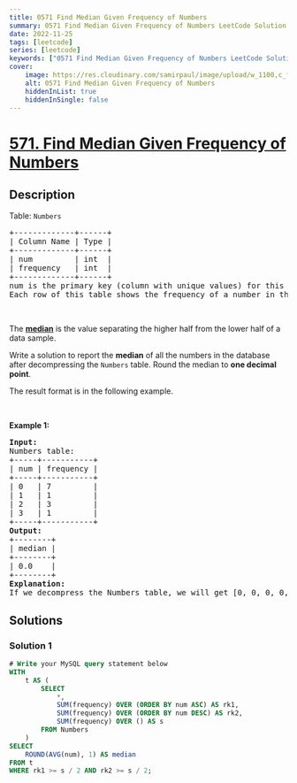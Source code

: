 ```yaml
---
title: 0571 Find Median Given Frequency of Numbers
summary: 0571 Find Median Given Frequency of Numbers LeetCode Solution Explained
date: 2022-11-25
tags: [leetcode]
series: [leetcode]
keywords: ["0571 Find Median Given Frequency of Numbers LeetCode Solution Explained in all languages", "0571 Find Median Given Frequency of Numbers", "LeetCode", "leetcode solution in Python3 C++ Java Go PHP Ruby Swift TypeScript Rust C# JavaScript C", "GeeksforGeeks", "InterviewBit", "Coding Ninjas", "HackerRank", "HackerEarth", "CodeChef", "TopCoder", "AlgoExpert", "freeCodeCamp", "Codeforces", "GitHub", "AtCoder", "Samir Paul"]
cover:
    image: https://res.cloudinary.com/samirpaul/image/upload/w_1100,c_fit,co_rgb:FFFFFF,l_text:Arial_75_bold:0571 Find Median Given Frequency of Numbers - Solution Explained/problem-solving.webp
    alt: 0571 Find Median Given Frequency of Numbers
    hiddenInList: true
    hiddenInSingle: false
---
```



# [571. Find Median Given Frequency of Numbers](https://leetcode.com/problems/find-median-given-frequency-of-numbers)


## Description

<p>Table: <code>Numbers</code></p>

<pre>
+-------------+------+
| Column Name | Type |
+-------------+------+
| num         | int  |
| frequency   | int  |
+-------------+------+
num is the primary key (column with unique values) for this table.
Each row of this table shows the frequency of a number in the database.
</pre>

<p>&nbsp;</p>

<p>The <a href="https://en.wikipedia.org/wiki/Median" target="_blank"><strong>median</strong></a> is the value separating the higher half from the lower half of a data sample.</p>

<p>Write a solution to report the <strong>median</strong> of all the numbers in the database after decompressing the <code>Numbers</code> table. Round the median to <strong>one decimal point</strong>.</p>

<p>The&nbsp;result format is in the following example.</p>

<p>&nbsp;</p>
<p><strong class="example">Example 1:</strong></p>

<pre>
<strong>Input:</strong> 
Numbers table:
+-----+-----------+
| num | frequency |
+-----+-----------+
| 0   | 7         |
| 1   | 1         |
| 2   | 3         |
| 3   | 1         |
+-----+-----------+
<strong>Output:</strong> 
+--------+
| median |
+--------+
| 0.0    |
+--------+
<strong>Explanation:</strong> 
If we decompress the Numbers table, we will get [0, 0, 0, 0, 0, 0, 0, 1, 2, 2, 2, 3], so the median is (0 + 0) / 2 = 0.
</pre>

## Solutions

### Solution 1

<!-- tabs:start -->

```sql
# Write your MySQL query statement below
WITH
    t AS (
        SELECT
            *,
            SUM(frequency) OVER (ORDER BY num ASC) AS rk1,
            SUM(frequency) OVER (ORDER BY num DESC) AS rk2,
            SUM(frequency) OVER () AS s
        FROM Numbers
    )
SELECT
    ROUND(AVG(num), 1) AS median
FROM t
WHERE rk1 >= s / 2 AND rk2 >= s / 2;
```

<!-- tabs:end -->

<!-- end -->
